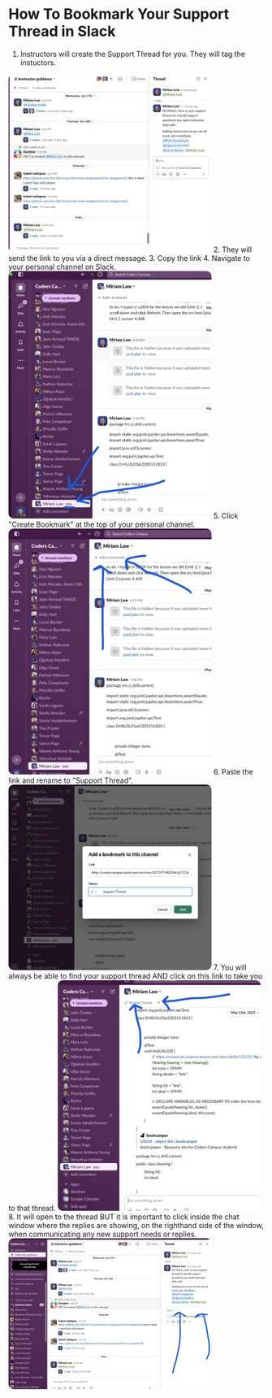 # How To Bookmark Your Support Thread in Slack

1. Instructors will create the Support Thread for you. They will tag the instuctors. 

<img style="border-radius: 10px" width="400" alt="GitHub Desktop default" src="../images/InstructorGuidanceSupportThread1.png">
2. They will send the link to you via a direct message. 
3. Copy the link
4. Navigate to your personal channel on Slack.

<img style="border-radius: 10px" width="400" alt="GitHub Desktop default" src="../images/InstructorGuidanceSupportThread2.png">
5. Click "Create Bookmark" at the top of your personal channel. 

<img style="border-radius: 10px" width="400" alt="GitHub Desktop default" src="../images/InstructorGuidanceSupportThread3.png">
6. Paste the link and rename to "Support Thread". 

<img style="border-radius: 10px" width="400" alt="GitHub Desktop default" src="../images/InstructorGuidanceSupportThread4.png">
7. You will always be able to find your support thread AND click on this link to take you to that thread.

<img style="border-radius: 10px" width="400" alt="GitHub Desktop default" src="../images/InstructorGuidanceSupportThread6.png">
8. It will open to the thread BUT it is important to click inside the chat window where the replies are showing, on the righthand side of the window, when communicating any new support needs or replies.

<img style="border-radius: 10px" width="400" alt="GitHub Desktop default" src="../images/InstructorGuidanceSupportThread5.png">